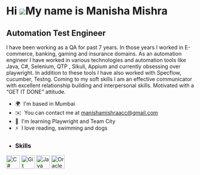 Hi ![](https://user-images.githubusercontent.com/18350557/176309783-0785949b-9127-417c-8b55-ab5a4333674e.gif)My name is Manisha Mishra
======================================================================================================================================

Automation Test Engineer
------------------------

I have been working as a QA for past 7 years. In those years I worked in E-commerce, banking, gaming and insurance domains. As an automation engineer I have worked in various technologies and automation tools like Java, C#, Selenium, QTP , Sikuli, Appium and currently obsessing over playwright. In addition to these tools I have also worked with Specflow, cucumber, Testng. Coming to my soft skills I am an effective communicator with excellent relationship building and interpersonal skills. Motivated with a “GET IT DONE” attitude.

*   🌍  I'm based in Mumbai
*   ✉️  You can contact me at [manishamishraacc@gmail.com](mailto:manishamishraacc@gmail.com)
*   🧠  I'm learning Playwright and Team City
*   ⚡  I love reading, swimming and dogs
*   ### Skills 
<p align="left">
<a href="https://docs.microsoft.com/en-us/dotnet/csharp/" target="_blank" rel="noreferrer"><img src="https://raw.githubusercontent.com/danielcranney/readme-generator/main/public/icons/skills/csharp-colored.svg" width="36" height="36" alt="C#" /></a>
<a href="https://git-scm.com/" target="_blank" rel="noreferrer"><img src="https://raw.githubusercontent.com/danielcranney/readme-generator/main/public/icons/skills/git-colored.svg" width="36" height="36" alt="Git" /></a>
<a href="https://www.oracle.com/java/" target="_blank" rel="noreferrer"><img src="https://raw.githubusercontent.com/danielcranney/readme-generator/main/public/icons/skills/java-colored.svg" width="36" height="36" alt="Java" /></a>
<a href="https://www.oracle.com/uk/index.html" target="_blank" rel="noreferrer"><img src="https://raw.githubusercontent.com/danielcranney/readme-generator/main/public/icons/skills/oracle-colored.svg" width="36" height="36" alt="Oracle" /></a>
</p>

